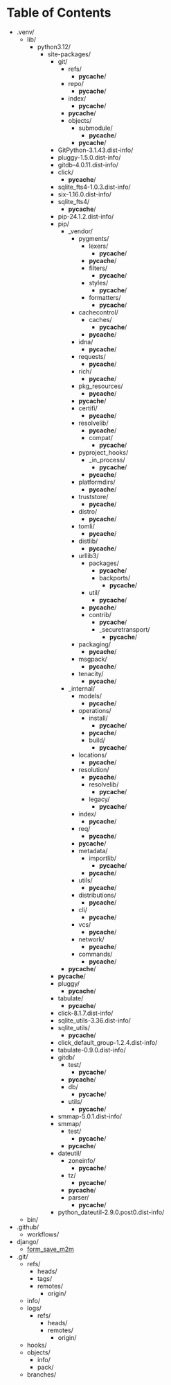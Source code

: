 # Table of Contents

  - .venv/
    - lib/
      - python3.12/
        - site-packages/
          - git/
            - refs/
              - __pycache__/
            - repo/
              - __pycache__/
            - index/
              - __pycache__/
            - __pycache__/
            - objects/
              - submodule/
                - __pycache__/
              - __pycache__/
          - GitPython-3.1.43.dist-info/
          - pluggy-1.5.0.dist-info/
          - gitdb-4.0.11.dist-info/
          - click/
            - __pycache__/
          - sqlite_fts4-1.0.3.dist-info/
          - six-1.16.0.dist-info/
          - sqlite_fts4/
            - __pycache__/
          - pip-24.1.2.dist-info/
          - pip/
            - _vendor/
              - pygments/
                - lexers/
                  - __pycache__/
                - __pycache__/
                - filters/
                  - __pycache__/
                - styles/
                  - __pycache__/
                - formatters/
                  - __pycache__/
              - cachecontrol/
                - caches/
                  - __pycache__/
                - __pycache__/
              - idna/
                - __pycache__/
              - requests/
                - __pycache__/
              - rich/
                - __pycache__/
              - pkg_resources/
                - __pycache__/
              - __pycache__/
              - certifi/
                - __pycache__/
              - resolvelib/
                - __pycache__/
                - compat/
                  - __pycache__/
              - pyproject_hooks/
                - _in_process/
                  - __pycache__/
                - __pycache__/
              - platformdirs/
                - __pycache__/
              - truststore/
                - __pycache__/
              - distro/
                - __pycache__/
              - tomli/
                - __pycache__/
              - distlib/
                - __pycache__/
              - urllib3/
                - packages/
                  - __pycache__/
                  - backports/
                    - __pycache__/
                - util/
                  - __pycache__/
                - __pycache__/
                - contrib/
                  - __pycache__/
                  - _securetransport/
                    - __pycache__/
              - packaging/
                - __pycache__/
              - msgpack/
                - __pycache__/
              - tenacity/
                - __pycache__/
            - _internal/
              - models/
                - __pycache__/
              - operations/
                - install/
                  - __pycache__/
                - __pycache__/
                - build/
                  - __pycache__/
              - locations/
                - __pycache__/
              - resolution/
                - __pycache__/
                - resolvelib/
                  - __pycache__/
                - legacy/
                  - __pycache__/
              - index/
                - __pycache__/
              - req/
                - __pycache__/
              - __pycache__/
              - metadata/
                - importlib/
                  - __pycache__/
                - __pycache__/
              - utils/
                - __pycache__/
              - distributions/
                - __pycache__/
              - cli/
                - __pycache__/
              - vcs/
                - __pycache__/
              - network/
                - __pycache__/
              - commands/
                - __pycache__/
            - __pycache__/
          - __pycache__/
          - pluggy/
            - __pycache__/
          - tabulate/
            - __pycache__/
          - click-8.1.7.dist-info/
          - sqlite_utils-3.36.dist-info/
          - sqlite_utils/
            - __pycache__/
          - click_default_group-1.2.4.dist-info/
          - tabulate-0.9.0.dist-info/
          - gitdb/
            - test/
              - __pycache__/
            - __pycache__/
            - db/
              - __pycache__/
            - utils/
              - __pycache__/
          - smmap-5.0.1.dist-info/
          - smmap/
            - test/
              - __pycache__/
            - __pycache__/
          - dateutil/
            - zoneinfo/
              - __pycache__/
            - tz/
              - __pycache__/
            - __pycache__/
            - parser/
              - __pycache__/
          - python_dateutil-2.9.0.post0.dist-info/
    - bin/
  - .github/
    - workflows/
  - django/
    - [form_save_m2m](django/form_save_m2m.md)
  - .git/
    - refs/
      - heads/
      - tags/
      - remotes/
        - origin/
    - info/
    - logs/
      - refs/
        - heads/
        - remotes/
          - origin/
    - hooks/
    - objects/
      - info/
      - pack/
    - branches/


